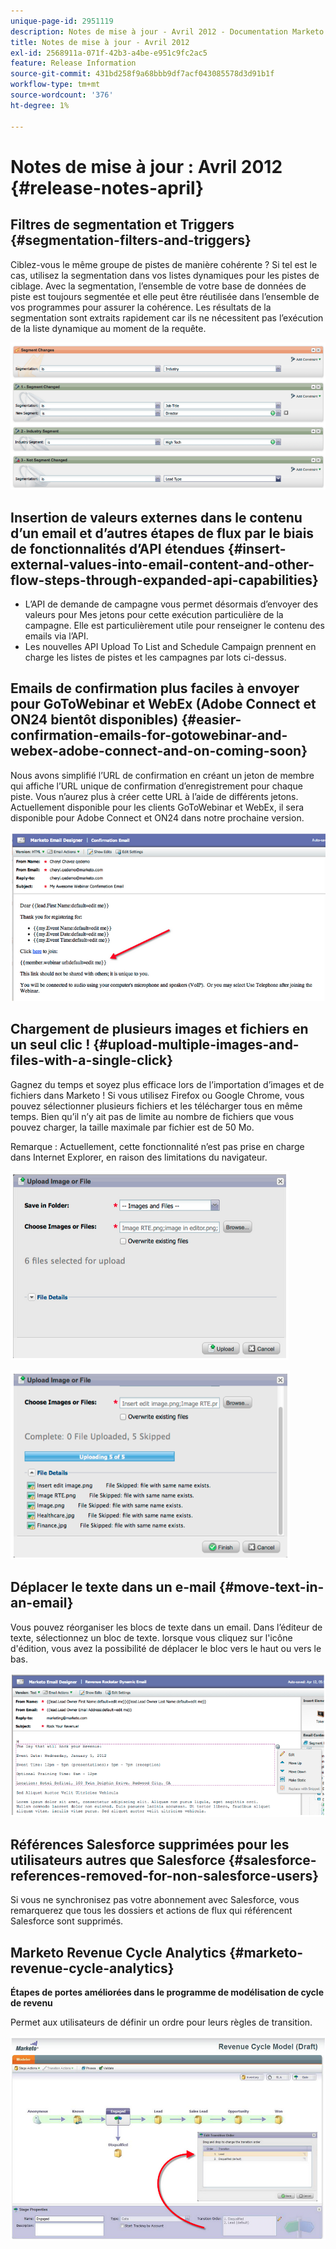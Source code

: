 ```yaml
---
unique-page-id: 2951119
description: Notes de mise à jour - Avril 2012 - Documentation Marketo - Documentation du produit
title: Notes de mise à jour - Avril 2012
exl-id: 2568911a-071f-42b3-a4be-e951c9fc2ac5
feature: Release Information
source-git-commit: 431bd258f9a68bbb9df7acf043085578d3d91b1f
workflow-type: tm+mt
source-wordcount: '376'
ht-degree: 1%

---
```


# Notes de mise à jour : Avril 2012 {#release-notes-april}

## Filtres de segmentation et Triggers {#segmentation-filters-and-triggers}

Ciblez-vous le même groupe de pistes de manière cohérente ? Si tel est le cas, utilisez la segmentation dans vos listes dynamiques pour les pistes de ciblage. Avec la segmentation, l’ensemble de votre base de données de piste est toujours segmentée et elle peut être réutilisée dans l’ensemble de vos programmes pour assurer la cohérence. Les résultats de la segmentation sont extraits rapidement car ils ne nécessitent pas l’exécution de la liste dynamique au moment de la requête.

![](assets/image2014-9-23-10-3a3-3a57.png)

## Insertion de valeurs externes dans le contenu d’un email et d’autres étapes de flux par le biais de fonctionnalités d’API étendues {#insert-external-values-into-email-content-and-other-flow-steps-through-expanded-api-capabilities}

* L’API de demande de campagne vous permet désormais d’envoyer des valeurs pour Mes jetons pour cette exécution particulière de la campagne. Elle est particulièrement utile pour renseigner le contenu des emails via l’API.
* Les nouvelles API Upload To List and Schedule Campaign prennent en charge les listes de pistes et les campagnes par lots ci-dessus.

## Emails de confirmation plus faciles à envoyer pour GoToWebinar et WebEx (Adobe Connect et ON24 bientôt disponibles) {#easier-confirmation-emails-for-gotowebinar-and-webex-adobe-connect-and-on-coming-soon}

Nous avons simplifié l’URL de confirmation en créant un jeton de membre qui affiche l’URL unique de confirmation d’enregistrement pour chaque piste. Vous n’aurez plus à créer cette URL à l’aide de différents jetons. Actuellement disponible pour les clients GoToWebinar et WebEx, il sera disponible pour Adobe Connect et ON24 dans notre prochaine version.

![](assets/image2014-9-23-10-3a4-3a18.png)

## Chargement de plusieurs images et fichiers en un seul clic ! {#upload-multiple-images-and-files-with-a-single-click}

Gagnez du temps et soyez plus efficace lors de l’importation d’images et de fichiers dans Marketo ! Si vous utilisez Firefox ou Google Chrome, vous pouvez sélectionner plusieurs fichiers et les télécharger tous en même temps. Bien qu’il n’y ait pas de limite au nombre de fichiers que vous pouvez charger, la taille maximale par fichier est de 50 Mo.

Remarque : Actuellement, cette fonctionnalité n’est pas prise en charge dans Internet Explorer, en raison des limitations du navigateur.

![](assets/image2014-9-23-10-3a4-3a32.png)

![](assets/image2014-9-23-10-3a4-3a46.png)

## Déplacer le texte dans un e-mail {#move-text-in-an-email}

Vous pouvez réorganiser les blocs de texte dans un email. Dans l’éditeur de texte, sélectionnez un bloc de texte. lorsque vous cliquez sur l&#39;icône d&#39;édition, vous avez la possibilité de déplacer le bloc vers le haut ou vers le bas.

![](assets/image2014-9-23-10-3a5-3a1.png)

## Références Salesforce supprimées pour les utilisateurs autres que Salesforce {#salesforce-references-removed-for-non-salesforce-users}

Si vous ne synchronisez pas votre abonnement avec Salesforce, vous remarquerez que tous les dossiers et actions de flux qui référencent Salesforce sont supprimés.

## Marketo Revenue Cycle Analytics {#marketo-revenue-cycle-analytics}

**Étapes de portes améliorées dans le programme de modélisation de cycle de revenu**

Permet aux utilisateurs de définir un ordre pour leurs règles de transition.

![](assets/image2014-9-23-10-3a5-3a17.png)
